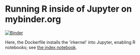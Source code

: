 # Running R inside of Jupyter on mybinder.org

[![Binder](https://mybinder.org/badge.svg)](https://mybinder.org/v2/gh/karthik/mybinder/master)

Here, the Dockerfile installs the 'irkernel' into Jupyter, enabling R
notebooks; see [the index notebook](index.ipynb).